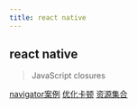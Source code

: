 ```yaml
---
title: react native
---
```


## react native

> JavaScript closures

[navigator案例](https://github.com/xinyu198736/htmljs-ReactNative/blob/master/MainTabBar.js)
[优化卡顿](http://blog.csdn.net/cexo425/article/details/52084503)
[资源集合](http://lib.csdn.net/article/reactnative/51914)
